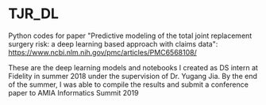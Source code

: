 # TJR_DL
Python codes for paper "Predictive modeling of the total joint replacement surgery risk: a deep learning based approach with claims data": https://www.ncbi.nlm.nih.gov/pmc/articles/PMC6568108/

These are the deep learning models and notebooks I created as DS intern at Fidelity in summer 2018 under the supervision of Dr. Yugang Jia. By the end of the summer, I was able to compile the results and submit a conference paper to AMIA Informatics Summit 2019

